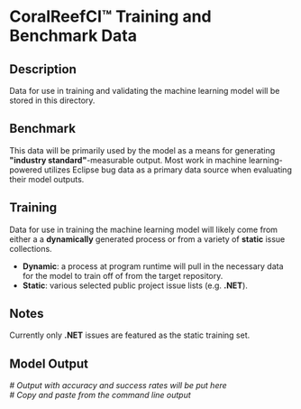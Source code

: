 # CoralReefCI&trade; Training and Benchmark Data

## Description

Data for use in training and validating the machine learning model will be
stored in this directory.  

## Benchmark

This data will be primarily used by the model as a means for generating
**"industry standard"**-measurable output. Most work in machine
learning-powered utilizes Eclipse bug data as a primary data source when
evaluating their model outputs.  

## Training

Data for use in training the machine learning model will likely come from
either a a **dynamically** generated process or from a variety of **static**
issue collections.  

- **Dynamic**: a process at program runtime will pull in the necessary data
for the model to train off of from the target repository.  
- **Static**: various selected public project issue lists (e.g. **.NET**).  

## Notes

Currently only **.NET** issues are featured as the static training set.

## Model Output

*# Output with accuracy and success rates will be put here*  
*# Copy and paste from the command line output*  
